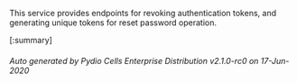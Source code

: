 






This service provides endpoints for revoking authentication tokens, and generating unique tokens for reset password operation.

[:summary]

###### Auto generated by Pydio Cells Enterprise Distribution v2.1.0-rc0 on 17-Jun-2020
